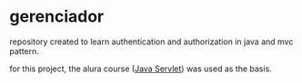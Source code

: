 # gerenciador
repository created to learn authentication and authorization in java and mvc pattern.

for this project, the alura course ([Java Servlet](https://cursos.alura.com.br/course/servlet-autenticacao-autorizacao-mvc)) was used as the basis.
